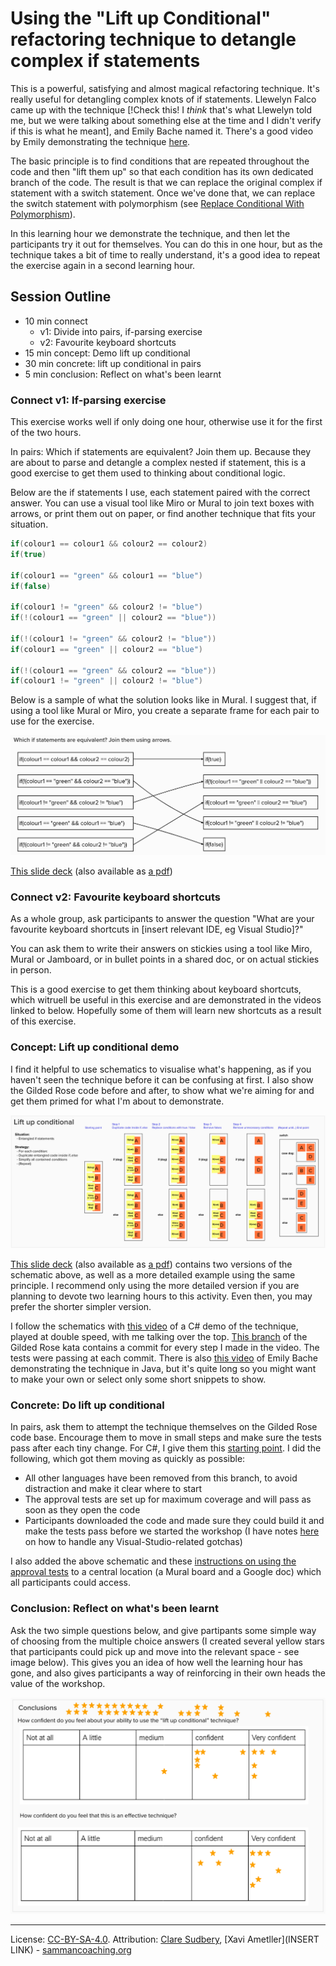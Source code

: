 # Using the "Lift up Conditional" refactoring technique to detangle complex if statements

This is a powerful, satisfying and almost magical refactoring technique. It's really useful for detangling complex knots of if statements. Llewelyn Falco came up with the technique [!Check this! I *think* that's what Llewelyn told me, but we were talking about something else at the time and I didn't verify if this is what he meant], and Emily Bache named it. There's a good video by Emily demonstrating the technique [here](https://www.youtube.com/watch?v=OJmg9aMxPDI).

The basic principle is to find conditions that are repeated throughout the code and then "lift them up" so that each condition has its own dedicated branch of the code. The result is that we can replace the original complex if statement with a switch statement. Once we've done that, we can replace the switch statement with polymorphism (see [Replace Conditional With Polymorphism](https://www.sammancoaching.org/learning_hours/refactoring/conditional_to_polymorphism.html)).

In this learning hour we demonstrate the technique, and then let the participants try it out for themselves. You can do this in one hour, but as the technique takes a bit of time to really understand, it's a good idea to repeat the exercise again in a second learning hour.

## Session Outline

- 10 min connect 
    - v1: Divide into pairs, if-parsing exercise
    - v2: Favourite keyboard shortcuts
- 15 min concept: Demo lift up conditional
- 30 min concrete: lift up conditional in pairs
- 5 min conclusion: Reflect on what's been learnt

### Connect v1: If-parsing exercise

This exercise works well if only doing one hour, otherwise use it for the first of the two hours.

In pairs: Which if statements are equivalent? Join them up. Because they are about to parse and detangle a complex nested if statement, this is a good exercise to get them used to thinking about conditional logic.

Below are the if statements I use, each statement paired with the correct answer. You can use a visual tool like Miro or Mural to join text boxes with arrows, or print them out on paper, or find another technique that fits your situation.

```csharp
if(colour1 == colour1 && colour2 == colour2)
if(true)

if(colour1 == "green" && colour1 == "blue")
if(false)

if(colour1 != "green" && colour2 != "blue")
if(!(colour1 == "green" || colour2 == "blue"))

if(!(colour1 != "green" && colour2 != "blue"))
if(colour1 == "green" || colour2 == "blue")

if(!(colour1 == "green" && colour2 == "blue"))
if(colour1 != "green" || colour2 != "blue")
```

Below is a sample of what the solution looks like in Mural. I suggest that, if using a tool like Mural or Miro, you create a separate frame for each pair to use for the exercise.

![Sample if-parsing exercise solution](/resources/images/temp/If-parsing-solution.png)

[This slide deck](https://docs.google.com/presentation/d/11HjxVD99vyKyt8HT_5UHIBnAnr4Pck5g/edit?usp=sharing&ouid=117794872566978197093&rtpof=true&sd=true) (also available as [a pdf](https://drive.google.com/file/d/11cEwkIv2NRWLkSCQfqltXIkNUTzCQFyW/view?usp=sharing))

### Connect v2: Favourite keyboard shortcuts

As a whole group, ask participants to answer the question "What are your favourite keyboard shortcuts in [insert relevant IDE, eg Visual Studio]?"

You can ask them to write their answers on stickies using a tool like Miro, Mural or Jamboard, or in bullet points in a shared doc, or on actual stickies in person.

This is a good exercise to get them thinking about keyboard shortcuts, which witruell be useful in this exercise and are demonstrated in the videos linked to below. Hopefully some of them will learn new shortcuts as a result of this exercise.

### Concept: Lift up conditional demo

I find it helpful to use schematics to visualise what's happening, as if you haven't seen the technique before it can be confusing at first. I also show the Gilded Rose code before and after, to show what we're aiming for and get them primed for what I'm about to demonstrate.

![Schematic showing technique visually](/resources/images/temp/lift-up-conditional-simple-schematic.png)

[This slide deck](https://docs.google.com/presentation/d/11HjxVD99vyKyt8HT_5UHIBnAnr4Pck5g/edit?usp=sharing&ouid=117794872566978197093&rtpof=true&sd=true) (also available as [a pdf](https://drive.google.com/file/d/11cEwkIv2NRWLkSCQfqltXIkNUTzCQFyW/view?usp=sharing)) contains two versions of the schematic above, as well as a more detailed example using the same principle. I recommend only using the more detailed version if you are planning to devote two learning hours to this activity. Even then, you may prefer the shorter simpler version.

I follow the schematics with [this video](https://vimeo.com/801311948/41a83a3c4e) of a C# demo of the technique, played at double speed, with me talking over the top. [This branch](https://github.com/claresudbery/GildedRose-Refactoring-Kata/tree/csharp-liftup-demo) of the Gilded Rose kata contains a commit for every step I made in the video. The tests were passing at each commit. There is also [this video](https://www.youtube.com/watch?v=OJmg9aMxPDI) of Emily Bache demonstrating the technique in Java, but it's quite long so you might want to make your own or select only some short snippets to show.

### Concrete: Do lift up conditional

In pairs, ask them to attempt the technique themselves on the Gilded Rose code base. Encourage them to move in small steps and make sure the tests pass after each tiny change. For C#, I give them this [starting point](https://github.com/claresudbery/GildedRose-Refactoring-Kata/tree/csharp-liftup-start). I did the following, which got them moving as quickly as possible:

- All other languages have been removed from this branch, to avoid distraction and make it clear where to start
- The approval tests are set up for maximum coverage and will pass as soon as they open the code
- Participants downloaded the code and made sure they could build it and make the tests pass before we started the workshop (I have notes [here](https://clare-wiki.herokuapp.com/pages/think/code-princ/Gilded-Rose#gilded-rose-working-in-visual-studio) on how to handle any Visual-Studio-related gotchas)

I also added the above schematic and these [instructions on using the approval tests](https://clare-wiki.herokuapp.com/pages/think/code-princ/Gilded-Rose#gilded-rose-getting-started-with-approval-tests-in-c) to a central location (a Mural board and a Google doc) which all participants could access.

### Conclusion: Reflect on what's been learnt

Ask the two simple questions below, and give partipants some simple way of choosing from the multiple choice answers (I created several yellow stars that participants could pick up and move into the relevant space - see image below). This gives you an idea of how well the learning hour has gone, and also gives participants a way of reinforcing in their own heads the value of the workshop.

![Multiple choice conclusions](/resources/images/temp/Multiple-choice-conclusions.png)

------------------------------

License: [CC-BY-SA-4.0](https://www.sammancoaching.org/LICENSE.html). Attribution: [Clare Sudbery](https://medium.com/a-woman-in-technology), [Xavi Ametller](INSERT LINK) - [sammancoaching.org](https://www.sammancoaching.org/)